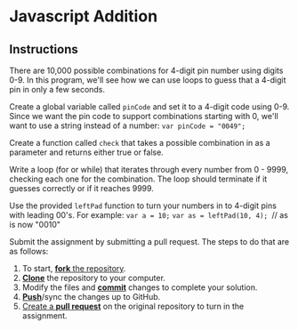 # Javascript Addition

## Instructions
There are 10,000 possible combinations for 4-digit pin number using digits 0-9. In this program, we'll see how we can use loops to guess that a 4-digit pin in only a few seconds.

Create a global variable called `pinCode` and set it to a 4-digit code using 0-9. Since we want the pin code to support combinations starting with 0, we'll want to use a string instead of a number:
`var pinCode = "0049";`

Create a function called `check` that takes a possible combination in as a parameter and returns either true or false.

Write a loop (for or while) that iterates through every number from 0 - 9999, checking each one for the combination. The loop should terminate if it guesses correctly or if it reaches 9999.

Use the provided `leftPad` function to turn your numbers in to 4-digit pins with leading 00's. For example:
`var a = 10;`
`var as = leftPad(10, 4);
`// as is now "0010"

Submit the assignment by submitting a pull request. The steps to do that are as follows:

1. To start, [**fork** the repository][forking].
1. [**Clone**][ref-clone] the repository to your computer.
1. Modify the files and [**commit**][ref-commit] changes to complete your solution.
1. [**Push**][ref-push]/sync the changes up to GitHub.
1. [Create a **pull request**][pull-request] on the original repository to turn in the assignment.

<!-- Links -->
[create-repo]: https://help.github.com/articles/create-a-repo
[private-repos]: /guide/private_repos
[add-to-team-action]: https://github.com/education/teachers_pet/#giving-others-access
[teachers-pet]: https://github.com/education/teachers_pet
[help-add-to-team]: https://help.github.com/articles/adding-organization-members-to-a-team
[help-access-control]: https://help.github.com/articles/what-are-the-different-access-permissions#organization-accounts
[forking]: https://guides.github.com/activities/forking/
[ref-clone]: http://gitref.org/creating/#clone
[ref-commit]: http://gitref.org/basic/#commit
[ref-push]: http://gitref.org/remotes/#push
[pull-request]: https://help.github.com/articles/creating-a-pull-request
[raw]: https://raw.githubusercontent.com/education/guide/master/docs/forks.md
